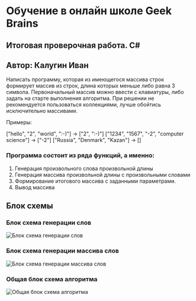 # Обучение в онлайн школе Geek Brains
## Итоговая проверочная работа. C#

## Автор: Калугин Иван

Написать программу, которая из имеющегося массива строк формирует массив из строк, 
длина которых меньше либо равна 3 символа. 
Первоначальный массив можно ввести с клавиатуры, либо задать на старте выполнения алгоритма. 
При решении не рекомендуется пользоваться коллекциями, лучше обойтись исключительно массивами.

Примеры:

["hello", "2", "world", ":-)"] -> ["2", ":-)"]
["1234", "1567", "-2", "computer science"] -> ["-2"]
["Russia", "Denmark", "Kazan"] -> []

### Программа состоит из ряда функций, а именно:
1. Генерация произвольного слова произвольной длины
2. Генерация массива произвольной длины с произвольными словами
3. Формирование итогового массива с заданными параметрами. 
4. Вывод массива 

## Блок схемы

### Блок схема генерации слов

![Блок схема генерации слов](https://github.com/iklove2/blockresult/blob/main/generateword.jpg "Блок схема генерации слов")

### Блок схема генерации массива слов
![Блок схема генерации массива слов](https://github.com/iklove2/blockresult/blob/main/generatearray.jpg "Блок схема генерации слов")

### Общая блок схема алгоритма
![Общая блок схема алгоритма](https://github.com/iklove2/blockresult/blob/main/main.jpg "Блок схема генерации слов")
